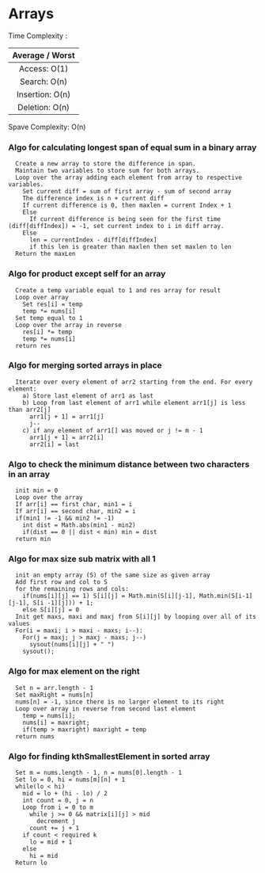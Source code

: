 # Arrays

Time Complexity :

| Average / Worst |
| :-------------: |
|  Access: O(1)   |
|  Search: O(n)   |
| Insertion: O(n) |
| Deletion: O(n)  |

Spave Complexity: O(n)

### Algo for calculating longest span of equal sum in a binary array

```pseudocode
  Create a new array to store the difference in span.
  Maintain two variables to store sum for both arrays.
  Loop over the array adding each element from array to respective variables.
    Set current diff = sum of first array - sum of second array
    The difference index is n + current diff
    If current difference is 0, then maxlen = current Index + 1
    Else
      If current difference is being seen for the first time (diff[diffIndex]) = -1, set current index to i in diff array.
    Else
      len = currentIndex - diff[diffIndex]
      if this len is greater than maxlen then set maxlen to len
  Return the maxLen
```

### Algo for product except self for an array

```pseudocode
  Create a temp variable equal to 1 and res array for result
  Loop over array
    Set res[i] = temp
    temp *= nums[i]
  Set temp equal to 1
  Loop over the array in reverse
    res[i] *= temp
    temp *= nums[i]
  return res
```

### Algo for merging sorted arrays in place

```pseudocode
  Iterate over every element of arr2 starting from the end. For every element:
    a) Store last element of arr1 as last
    b) Loop from last element of arr1 while element arr1[j] is less than arr2[j]
      arr1[j + 1] = arr1[j]
      j--
    c) if any element of arr1[] was moved or j != m - 1
      arr1[j + 1] = arr2[i]
      arr2[i] = last
```

### Algo to check the minimum distance between two characters in an array

```pseudocode
  init min = 0
  Loop over the array
  If arr[i] == first char, min1 = i
  If arr[i] == second char, min2 = i
  if(min1 != -1 && min2 != -1)
    int dist = Math.abs(min1 - min2)
    if(dist == 0 || dist < min) min = dist
  return min
```

### Algo for max size sub matrix with all 1

```psuedocode
  init an empty array (S) of the same size as given array
  Add first row and col to S
  for the remaining rows and cols:
    if(nums[i][j] == 1) S[i][j] = Math.min(S[i][j-1], Math.min(S[i-1][j-1], S[i -1][j])) + 1;
    else S[i][j] = 0
  Init get maxs, maxi and maxj from S[i][j] by looping over all of its values
  For(i = maxi; i > maxi - maxs; i--):
    For(j = maxj; j > maxj - maxs; j--)
      sysout(nums[i][j] + " ")
    sysout();
```

### Algo for max element on the right

```pseudocode
  Set n = arr.length - 1
  Set maxRight = nums[n]
  nums[n] = -1, since there is no larger element to its right
  Loop over array in reverse from second last element
    temp = nums[i];
    nums[i] = maxright;
    if(temp > maxright) maxright = temp
  return nums
```

### Algo for finding kthSmallestElement in sorted array

```pseudocode
  Set m = nums.length - 1, n = nums[0].length - 1
  Set lo = 0, hi = nums[m][n] + 1
  while(lo < hi)
    mid = lo + (hi - lo) / 2
    int count = 0, j = n
    Loop from i = 0 to m
      while j >= 0 && matrix[i][j] > mid
        decrement j
      count += j + 1
    if count < required k
      lo = mid + 1
    else
      hi = mid
  Return lo
```
